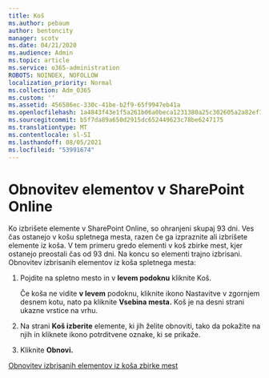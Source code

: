 ```yaml
---
title: Koš
ms.author: pebaum
author: bentoncity
manager: scotv
ms.date: 04/21/2020
ms.audience: Admin
ms.topic: article
ms.service: o365-administration
ROBOTS: NOINDEX, NOFOLLOW
localization_priority: Normal
ms.collection: Adm_O365
ms.custom: ''
ms.assetid: 456586ec-330c-41be-b2f9-65f9947eb41a
ms.openlocfilehash: 1a4843f43e1f5a261b06a0beca1231380a25c302605a2a82ef7143791f2964e5
ms.sourcegitcommit: b5f7da89a650d2915dc652449623c78be6247175
ms.translationtype: MT
ms.contentlocale: sl-SI
ms.lasthandoff: 08/05/2021
ms.locfileid: "53991674"
---
```

# <a name="restore-items-in-sharepoint-online"></a>Obnovitev elementov v SharePoint Online

Ko izbrišete elemente v SharePoint Online, so ohranjeni skupaj 93 dni. Ves čas ostanejo v košu spletnega mesta, razen če ga izpraznite ali izbrišete elemente iz koša. V tem primeru gredo elementi v koš zbirke mest, kjer ostanejo preostali čas od 93 dni. Na koncu so elementi trajno izbrisani. Obnovitev izbrisanih elementov iz koša spletnega mesta:
  
1. Pojdite na spletno mesto in v **levem podoknu** kliknite Koš. 
    
    Če koša ne vidite **v levem** podoknu, kliknite ikono Nastavitve v zgornjem desnem kotu, nato pa kliknite **Vsebina mesta.** Koš je na desni strani ukazne vrstice na vrhu.
    
2. Na strani **Koš izberite** elemente, ki jih želite obnoviti, tako da pokažite na njih in kliknete ikono potrditvene oznake, ki se prikaže. 
    
3. Kliknite **Obnovi.**
    
[Obnovitev izbrisanih elementov iz koša zbirke mest](https://support.microsoft.com/office/restore-items-in-the-recycle-bin-that-were-deleted-from-sharepoint-or-teams-6df466b6-55f2-4898-8d6e-c0dff851a0be)
  

